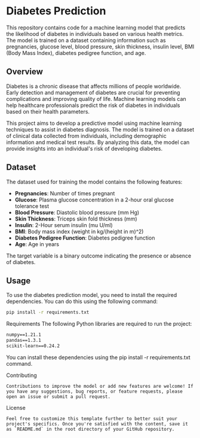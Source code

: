 # Diabetes Prediction

This repository contains code for a machine learning model that predicts the likelihood of diabetes in individuals based on various health metrics. The model is trained on a dataset containing information such as pregnancies, glucose level, blood pressure, skin thickness, insulin level, BMI (Body Mass Index), diabetes pedigree function, and age.

## Overview

Diabetes is a chronic disease that affects millions of people worldwide. Early detection and management of diabetes are crucial for preventing complications and improving quality of life. Machine learning models can help healthcare professionals predict the risk of diabetes in individuals based on their health parameters.

This project aims to develop a predictive model using machine learning techniques to assist in diabetes diagnosis. The model is trained on a dataset of clinical data collected from individuals, including demographic information and medical test results. By analyzing this data, the model can provide insights into an individual's risk of developing diabetes.

## Dataset

The dataset used for training the model contains the following features:

- **Pregnancies**: Number of times pregnant
- **Glucose**: Plasma glucose concentration in a 2-hour oral glucose tolerance test
- **Blood Pressure**: Diastolic blood pressure (mm Hg)
- **Skin Thickness**: Triceps skin fold thickness (mm)
- **Insulin**: 2-Hour serum insulin (mu U/ml)
- **BMI**: Body mass index (weight in kg/(height in m)^2)
- **Diabetes Pedigree Function**: Diabetes pedigree function
- **Age**: Age in years

The target variable is a binary outcome indicating the presence or absence of diabetes.

## Usage

To use the diabetes prediction model, you need to install the required dependencies. You can do this using the following command:

```bash
pip install -r requirements.txt
```
Requirements
The following Python libraries are required to run the project:

```Flask==2.0.2
numpy==1.21.1
pandas==1.3.1
scikit-learn==0.24.2 
```
You can install these dependencies using the pip install -r requirements.txt command.

Contributing
```
Contributions to improve the model or add new features are welcome! If you have any suggestions, bug reports, or feature requests, please open an issue or submit a pull request.
```
License
```This project is licensed under the MIT License.
Feel free to customize this template further to better suit your project's specifics. Once you're satisfied with the content, save it as `README.md` in the root directory of your GitHub repository.

```
